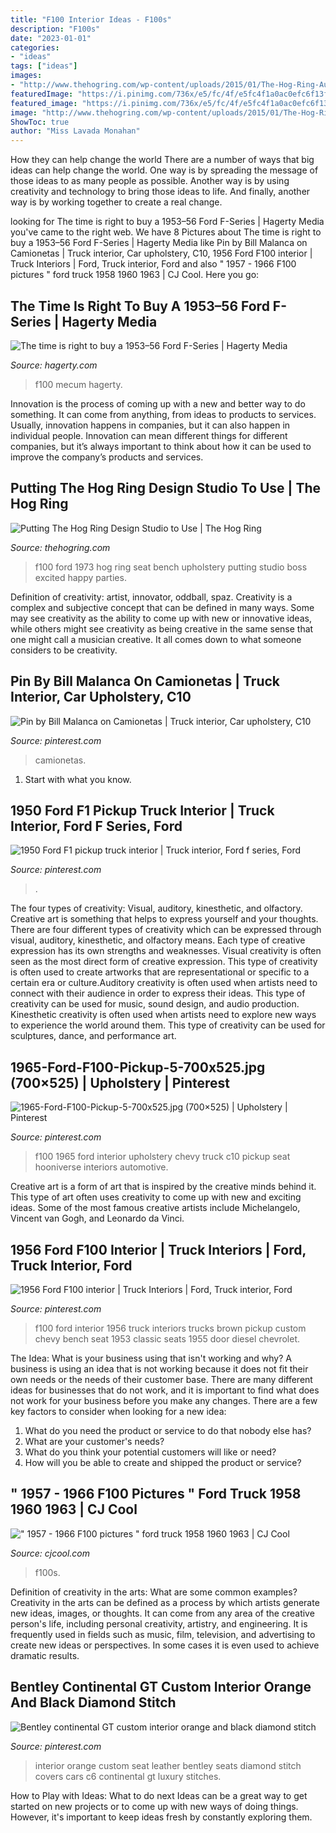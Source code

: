 ```yaml
---
title: "F100 Interior Ideas - F100s"
description: "F100s"
date: "2023-01-01"
categories:
- "ideas"
tags: ["ideas"]
images:
- "http://www.thehogring.com/wp-content/uploads/2015/01/The-Hog-Ring-Auto-Upholstery-News-1973-Ford-F100.jpg"
featuredImage: "https://i.pinimg.com/736x/e5/fc/4f/e5fc4f1a0ac0efc6f13f496753014677.jpg"
featured_image: "https://i.pinimg.com/736x/e5/fc/4f/e5fc4f1a0ac0efc6f13f496753014677.jpg"
image: "http://www.thehogring.com/wp-content/uploads/2015/01/The-Hog-Ring-Auto-Upholstery-News-1973-Ford-F100.jpg"
ShowToc: true
author: "Miss Lavada Monahan"
---
```



How they can help change the world
There are a number of ways that big ideas can help change the world. One way is by spreading the message of those ideas to as many people as possible. Another way is by using creativity and technology to bring those ideas to life. And finally, another way is by working together to create a real change.

	

		
looking for The time is right to buy a 1953–56 Ford F-Series | Hagerty Media you've came to the right web. We have 8 Pictures about The time is right to buy a 1953–56 Ford F-Series | Hagerty Media like Pin by Bill Malanca on Camionetas | Truck interior, Car upholstery, C10, 1956 Ford F100 interior | Truck Interiors | Ford, Truck interior, Ford and also &quot; 1957 - 1966 F100 pictures &quot; ford truck 1958 1960 1963 | CJ Cool. Here you go:
		
    
## The Time Is Right To Buy A 1953–56 Ford F-Series | Hagerty Media

<img loading=lazy src="https://d32c3oe4bky4k6.cloudfront.net/-/media/uscamediasite/images/story-images/2019/04/05/ford_1955_f100_mecum_205.ashx?modified=20190404143104" onerror="this.onerror=null;this.src='https://tse3.mm.bing.net/th?id=OIP.0bErLqFcxfphk_bO5OnnaAHaEK&amp;pid=15.1';" alt="The time is right to buy a 1953–56 Ford F-Series | Hagerty Media">

_Source: hagerty.com_

>f100 mecum hagerty. 

	

Innovation is the process of coming up with a new and better way to do something. It can come from anything, from ideas to products to services. Usually, innovation happens in companies, but it can also happen in individual people. Innovation can mean different things for different companies, but it’s always important to think about how it can be used to improve the company’s products and services.

    
## Putting The Hog Ring Design Studio To Use | The Hog Ring

<img loading=lazy src="http://www.thehogring.com/wp-content/uploads/2015/01/The-Hog-Ring-Auto-Upholstery-News-1973-Ford-F100.jpg" onerror="this.onerror=null;this.src='https://tse1.mm.bing.net/th?id=OIP.Vo6r20HHxkuOY3RpkFUTWgHaFj&amp;pid=15.1';" alt="Putting The Hog Ring Design Studio to Use | The Hog Ring">

_Source: thehogring.com_

>f100 ford 1973 hog ring seat bench upholstery putting studio boss excited happy parties. 

	

Definition of creativity: artist, innovator, oddball, spaz.
Creativity is a complex and subjective concept that can be defined in many ways. Some may see creativity as the ability to come up with new or innovative ideas, while others might see creativity as being creative in the same sense that one might call a musician creative. It all comes down to what someone considers to be creativity.

    
## Pin By Bill Malanca On Camionetas | Truck Interior, Car Upholstery, C10

<img loading=lazy src="https://i.pinimg.com/originals/63/4b/2c/634b2c50efaa1a1855e471aec56fa6c1.jpg" onerror="this.onerror=null;this.src='https://tse1.mm.bing.net/th?id=OIP._30ADsGInkVhzFj3qI3ZtwHaHa&amp;pid=15.1';" alt="Pin by Bill Malanca on Camionetas | Truck interior, Car upholstery, C10">

_Source: pinterest.com_

>camionetas. 

	

1. Start with what you know.

    
## 1950 Ford F1 Pickup Truck Interior | Truck Interior, Ford F Series, Ford

<img loading=lazy src="https://i.pinimg.com/736x/e5/fc/4f/e5fc4f1a0ac0efc6f13f496753014677.jpg" onerror="this.onerror=null;this.src='https://tse2.mm.bing.net/th?id=OIP.HijjzUPeTcl54URV7K33hwHaFj&amp;pid=15.1';" alt="1950 Ford F1 pickup truck interior | Truck interior, Ford f series, Ford">

_Source: pinterest.com_

>. 

	

The four types of creativity: Visual, auditory, kinesthetic, and olfactory.
Creative art is something that helps to express yourself and your thoughts. There are four different types of creativity which can be expressed through visual, auditory, kinesthetic, and olfactory means. Each type of creative expression has its own strengths and weaknesses. Visual creativity is often seen as the most direct form of creative expression. This type of creativity is often used to create artworks that are representational or specific to a certain era or culture.Auditory creativity is often used when artists need to connect with their audience in order to express their ideas. This type of creativity can be used for music, sound design, and audio production. Kinesthetic creativity is often used when artists need to explore new ways to experience the world around them. This type of creativity can be used for sculptures, dance, and performance art.

    
## 1965-Ford-F100-Pickup-5-700x525.jpg (700×525) | Upholstery | Pinterest

<img loading=lazy src="https://s-media-cache-ak0.pinimg.com/736x/0e/84/f6/0e84f6ac05ea75abd3e2f86b2b6f3a26--interior-ideas-car-interiors.jpg" onerror="this.onerror=null;this.src='https://tse3.mm.bing.net/th?id=OIP.q8w2yywP78vHO7X0AZQnQwHaFj&amp;pid=15.1';" alt="1965-Ford-F100-Pickup-5-700x525.jpg (700×525) | Upholstery | Pinterest">

_Source: pinterest.com_

>f100 1965 ford interior upholstery chevy truck c10 pickup seat hooniverse interiors automotive. 

	

Creative art is a form of art that is inspired by the creative minds behind it. This type of art often uses creativity to come up with new and exciting ideas. Some of the most famous creative artists include Michelangelo, Vincent van Gogh, and Leonardo da Vinci.

    
## 1956 Ford F100 Interior | Truck Interiors | Ford, Truck Interior, Ford

<img loading=lazy src="https://i.pinimg.com/736x/52/79/25/5279256523682d58174f32af7f0c842e--black-and-brown-brown-interior.jpg?b=t" onerror="this.onerror=null;this.src='https://tse2.mm.bing.net/th?id=OIP.7TVdxG5x4khxQhLaLFW17AHaJ3&amp;pid=15.1';" alt="1956 Ford F100 interior | Truck Interiors | Ford, Truck interior, Ford">

_Source: pinterest.com_

>f100 ford interior 1956 truck interiors trucks brown pickup custom chevy bench seat 1953 classic seats 1955 door diesel chevrolet. 

	

The Idea: What is your business using that isn't working and why?
A business is using an idea that is not working because it does not fit their own needs or the needs of their customer base. There are many different ideas for businesses that do not work, and it is important to find what does not work for your business before you make any changes. There are a few key factors to consider when looking for a new idea:
1) What do you need the product or service to do that nobody else has?
2) What are your customer's needs?
3) What do you think your potential customers will like or need?
4) How will you be able to create and shipped the product or service?

    
## &quot; 1957 - 1966 F100 Pictures &quot; Ford Truck 1958 1960 1963 | CJ Cool

<img loading=lazy src="http://www.cjcool.com/wp-content/gallery/readers-rides-f100s/interior.jpg" onerror="this.onerror=null;this.src='https://tse4.mm.bing.net/th?id=OIP.uKXZORELeZaO_GIxwkj0gAHaFj&amp;pid=15.1';" alt="&quot; 1957 - 1966 F100 pictures &quot; ford truck 1958 1960 1963 | CJ Cool">

_Source: cjcool.com_

>f100s. 

	

Definition of creativity in the arts: What are some common examples?
Creativity in the arts can be defined as a process by which artists generate new ideas, images, or thoughts. It can come from any area of the creative person's life, including personal creativity, artistry, and engineering. It is frequently used in fields such as music, film, television, and advertising to create new ideas or perspectives. In some cases it is even used to achieve dramatic results.

    
## Bentley Continental GT Custom Interior Orange And Black Diamond Stitch

<img loading=lazy src="https://i.pinimg.com/736x/14/c6/63/14c6633369c32c7079a8c068ea6abf35--stitches-black-diamonds.jpg" onerror="this.onerror=null;this.src='https://tse1.mm.bing.net/th?id=OIP.L5h6xXwtYCs0ZueOfXW_9AHaJP&amp;pid=15.1';" alt="Bentley continental GT custom interior orange and black diamond stitch">

_Source: pinterest.com_

>interior orange custom seat leather bentley seats diamond stitch covers cars c6 continental gt luxury stitches. 

	

How to Play with Ideas: What to do next
Ideas can be a great way to get started on new projects or to come up with new ways of doing things. However, it's important to keep ideas fresh by constantly exploring them.

